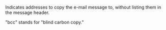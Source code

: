 Indicates addresses to copy the e-mail message to, without listing them in the message header.

"bcc" stands for "blind carbon copy."